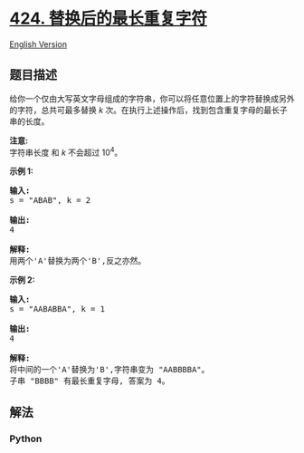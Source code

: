 # [424. 替换后的最长重复字符](https://leetcode-cn.com/problems/longest-repeating-character-replacement)

[English Version](/leetcode/0400-0499/0424.Longest%20Repeating%20Character%20Replacement/README_EN.md)

## 题目描述

<!-- 这里写题目描述 -->

<p>给你一个仅由大写英文字母组成的字符串，你可以将任意位置上的字符替换成另外的字符，总共可最多替换&nbsp;<em>k&nbsp;</em>次。在执行上述操作后，找到包含重复字母的最长子串的长度。</p>

<p><strong>注意:</strong><br>
字符串长度 和 <em>k </em>不会超过&nbsp;10<sup>4</sup>。</p>

<p><strong>示例 1:</strong></p>

<pre><strong>输入:</strong>
s = &quot;ABAB&quot;, k = 2

<strong>输出:</strong>
4

<strong>解释:</strong>
用两个&#39;A&#39;替换为两个&#39;B&#39;,反之亦然。
</pre>

<p><strong>示例 2:</strong></p>

<pre><strong>输入:</strong>
s = &quot;AABABBA&quot;, k = 1

<strong>输出:</strong>
4

<strong>解释:</strong>
将中间的一个&#39;A&#39;替换为&#39;B&#39;,字符串变为 &quot;AABBBBA&quot;。
子串 &quot;BBBB&quot; 有最长重复字母, 答案为 4。
</pre>


## 解法

<!-- 这里可写通用的实现逻辑 -->

<!-- tabs:start -->

### **Python**

<!-- 这里可写当前语言的特殊实现逻辑 -->

```python

```

<!-- tabs:end -->
